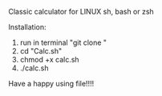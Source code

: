 Classic calculator for LINUX sh, bash or zsh

Installation:
  1. run in terminal "git clone "
  2. cd "Calc.sh"
  3. chmod +x calc.sh
  4. ./calc.sh
  
Have a happy using file!!!!
